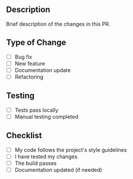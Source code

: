 ## Description
Brief description of the changes in this PR.

## Type of Change
- [ ] Bug fix
- [ ] New feature
- [ ] Documentation update
- [ ] Refactoring

## Testing
- [ ] Tests pass locally
- [ ] Manual testing completed

## Checklist
- [ ] My code follows the project's style guidelines
- [ ] I have tested my changes
- [ ] The build passes
- [ ] Documentation updated (if needed)
